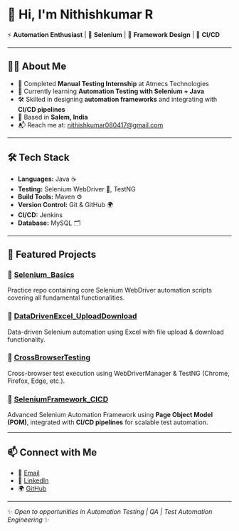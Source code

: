 # 👋 Hi, I'm Nithishkumar R  

⚡ **Automation Enthusiast** | 🤖 **Selenium** | 📑 **Framework Design** | 🚀 **CI/CD**  

---

## 👨‍💻 About Me  
- 💼 Completed **Manual Testing Internship** at Atmecs Technologies  
- 🌱 Currently learning **Automation Testing with Selenium + Java**  
- 🛠 Skilled in designing **automation frameworks** and integrating with **CI/CD pipelines**  
- 📍 Based in **Salem, India**  
- 📬 Reach me at: [nithishkumar080417@gmail.com](mailto:nithishkumar080417@gmail.com)  

---

## 🛠 Tech Stack  
- **Languages:** Java ☕ 
- **Testing:** Selenium WebDriver 🤖, TestNG
- **Build Tools:** Maven ⚙️  
- **Version Control:** Git & GitHub 🌍  
- **CI/CD:** Jenkins
- **Database:** MySQL 🗂️  

---

## 📌 Featured Projects  

### 🔹 [Selenium_Basics](https://github.com/Nithishkumar0804/Selenium_Basics)  
Practice repo containing core Selenium WebDriver automation scripts covering all fundamental functionalities.  

### 🔹 [DataDrivenExcel_UploadDownload](https://github.com/Nithishkumar0804/DataDrivenExcel_UploadDownload)  
Data-driven Selenium automation using Excel with file upload & download functionality.  

### 🔹 [CrossBrowserTesting](https://github.com/Nithishkumar0804/CrossBrowserTesting)  
Cross-browser test execution using WebDriverManager & TestNG (Chrome, Firefox, Edge, etc.).  

### 🔹 [SeleniumFramework_CICD](https://github.com/Nithishkumar0804/SeleniumFramework_CICD)  
Advanced Selenium Automation Framework using **Page Object Model (POM)**, integrated with **CI/CD pipelines** for scalable test automation.  

---

## 📫 Connect with Me  
- 📧 [Email](mailto:nithishkumar080417@gmail.com)  
- 💼 [LinkedIn](https://www.linkedin.com/in/nithishkumar0804/)  
- 🌍 [GitHub](https://github.com/Nithishkumar0804)  

---
✨ *Open to opportunities in Automation Testing | QA | Test Automation Engineering* ✨
